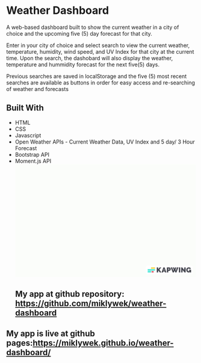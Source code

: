 # Weather Dashboard

A web-based dashboard built to show the current weather in a city of choice and the upcoming five (5) day forecast for that city.

Enter in your city of choice and select search to view the current weather, temperature, humidity, wind speed, and UV Index for that city at the current time. Upon the search, the dashobard will also display the weather, temperature and hummidity forecast for the next five(5) days.

Previous searches are saved in localStorage and the five (5) most recent searches are available as buttons in order for easy access and re-searching of weather and forecasts

## Built With

- HTML
- CSS
- Javascript
- Open Weather APIs - Current Weather Data, UV Index and 5 day/ 3 Hour Forecast
- Bootstrap API
- Moment.js API
  ![Demonstration of the Work Day Scheduler.](./assets/img/Weather%20Dashboard.gif)
  ## My app at github repository: https://github.com/miklywek/weather-dashboard

## My app is live at github pages:https://miklywek.github.io/weather-dashboard/
